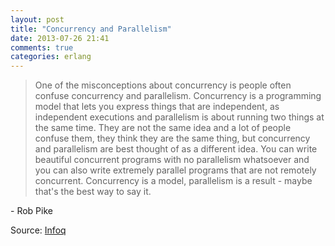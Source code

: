```yaml
---
layout: post
title: "Concurrency and Parallelism"
date: 2013-07-26 21:41
comments: true
categories: erlang
---
```


> One of the misconceptions about concurrency is people often confuse concurrency and parallelism. Concurrency is a programming model that lets you express things that are independent, as independent executions and parallelism is about running two things at the same time. They are not the same idea and a lot of people confuse them, they think they are the same thing, but concurrency and parallelism are best thought of as a different idea. You can write beautiful concurrent programs with no parallelism whatsoever and you can also write extremely parallel programs that are not remotely concurrent. Concurrency is a model, parallelism is a result - maybe that's the best way to say it.

\- Rob Pike

Source: [Infoq](http://www.infoq.com/interviews/pike-concurrency)
